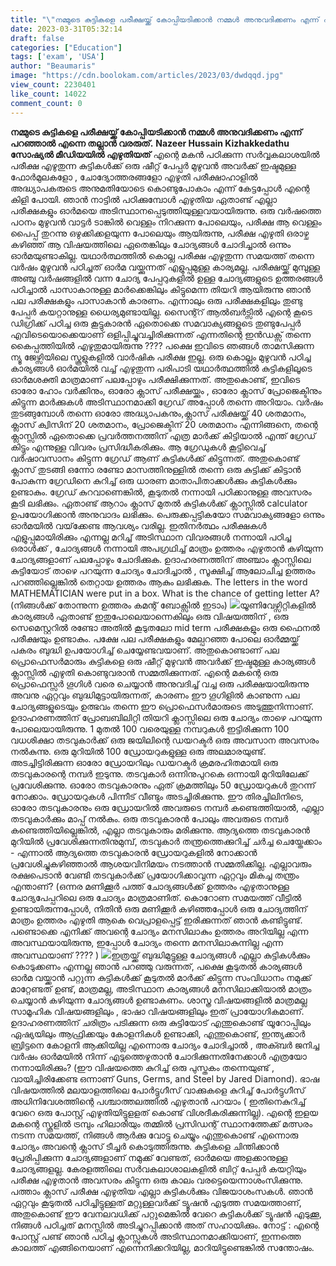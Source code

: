```yaml
---
title: "\"നമ്മുടെ കുട്ടികളെ പരീക്ഷയ്ക്ക് കോപ്പിയടിക്കാൻ നമ്മൾ അനുവദിക്കണം എന്ന് പറഞ്ഞാൽ എന്നെ തല്ലാൻ വരരുത്\", നസീർ ഹുസ്സൈൻ കിഴക്കേടത്തിന്റെ പോസ്റ്റ്"
date: 2023-03-31T05:32:14
draft: false
categories: ["Education"]
tags: ['exam', 'USA']
author: "Beaumaris"
image: "https://cdn.boolokam.com/articles/2023/03/dwdqqd.jpg"
view_count: 2230401
like_count: 14022
comment_count: 0
---
```


**നമ്മുടെ കുട്ടികളെ പരീക്ഷയ്ക്ക് കോപ്പിയടിക്കാൻ നമ്മൾ അനുവദിക്കണം എന്ന് പറഞ്ഞാൽ എന്നെ തല്ലാൻ വരരുത്.** **Nazeer Hussain Kizhakkedathu സോഷ്യൽ മീഡിയയിൽ എഴുതിയത്** എന്റെ മകൻ പഠിക്കുന്ന സർവ്വകലാശയിൽ പരീക്ഷ എഴുതുന്ന കുട്ടികൾക്ക് ഒരു ഷീറ്റ് പേപ്പർ മുഴുവൻ അവർക്ക് ഇഷ്ടമുള്ള ഫോർമുലകളോ , ചോദ്യോത്തരങ്ങളോ എഴുതി പരീക്ഷാഹാളിൽ അദ്ധ്യാപകരുടെ അനുമതിയോടെ കൊണ്ടുപോകാം എന്ന് കേട്ടപ്പോൾ എന്റെ കിളി പോയി. ഞാൻ നാട്ടിൽ പഠിക്കുമ്പോൾ എഴുതിയ ഏതാണ്ട് എല്ലാ പരീക്ഷകളും ഓർമയെ അടിസ്ഥാനപ്പെടുത്തിയുള്ളവയായിരുന്നു. ഒരു വർഷത്തെ പഠനം മുഴുവൻ വാട്ടർ ടാങ്കിൽ വെള്ളം നിറക്കുന്ന പോലെയും, പരീക്ഷ ആ വെള്ളം പൈപ്പ് തുറന്നു ഒഴുക്കിക്കളയുന്ന പോലെയും ആയിരുന്നു, പരീക്ഷ എഴുതി ഒരാഴ്ച കഴിഞ്ഞ് ആ വിഷയത്തിലെ ഏതെങ്കിലും ചോദ്യങ്ങൾ ചോദിച്ചാൽ ഒന്നും ഓർമയുണ്ടാകില്ല. യഥാർത്ഥത്തിൽ കൊല്ല പരീക്ഷ എഴുതുന്ന സമയത്ത് തന്നെ വർഷം മുഴുവൻ പഠിച്ചത് ഓർമ വയ്ക്കുന്നത് എളുപ്പമുള്ള കാര്യമല്ല. പരീക്ഷയ്ക്ക് മുമ്പുള്ള അഞ്ചു വർഷങ്ങളിൽ വന്ന ചോദ്യ പേപ്പറുകളിൽ ഉള്ള ചോദ്യങ്ങളുടെ ഉത്തരങ്ങൾ പഠിച്ചാൽ പാസാകാനുള്ള മാർക്കെങ്കിലും കിട്ടുമെന്ന തിയറി ആയിരുന്നു ഞാൻ പല പരീക്ഷകളും പാസാകാൻ കാരണം. എന്നാലും ഒരു പരീക്ഷകളിലും തുണ്ടു പേപ്പർ കയറ്റാനുള്ള ധൈര്യമുണ്ടായില്ല. സൈന്റ്റ് ആൽബർട്സിൽ എന്റെ കൂടെ ഡിഗ്രിക്ക് പഠിച്ച ഒരു കൂട്ടുകാരൻ ഏതൊക്കെ സമവാക്യങ്ങളുടെ തുണ്ടുപേപ്പർ എവിടെയൊക്കെയാണ് ഒളിപ്പിച്ചുവച്ചിരിക്കുന്നത് എന്നതിന്റെ ഇൻഡക്സ് തന്നെ കൈപ്പത്തിയിൽ എഴുതുമായിരുന്നു ???? പക്ഷെ ഇവിടെ ഞങ്ങൾ താമസിക്കുന്ന ന്യൂ ജേഴ്സിയിലെ സ്കൂളുകളിൽ വാർഷിക പരീക്ഷ ഇല്ല. ഒരു കൊല്ലം മുഴുവൻ പഠിച്ച കാര്യങ്ങൾ ഓർമയിൽ വച്ച് എഴുതുന്ന പരിപാടി യഥാർത്ഥത്തിൽ കുട്ടികളിലൂടെ ഓർമശക്തി മാത്രമാണ് പലപ്പോഴും പരീക്ഷിക്കുന്നത്. അതുകൊണ്ട്, ഇവിടെ ഓരോ ഹോം വർക്കിനും, ഓരോ ക്ലാസ് പരീക്ഷയ്ക്കും , ഓരോ ക്ലാസ് പ്രോജെക്ടിനും കിട്ടുന്ന മാർക്കുകൾ അടിസ്ഥാനമാക്കി ഗ്രേഡ് അപ്പോൾ തന്നെ അറിയാം. വർഷം തുടങ്ങുമ്പോൾ തന്നെ ഓരോ അദ്ധ്യാപകനും,ക്ലാസ് പരീക്ഷയ്ക്ക് 40 ശതമാനം, ക്ലാസ് ക്വിസിന് 20 ശതമാനം, പ്രോജെക്ടിന് 20 ശതമാനം എന്നിങ്ങനെ, തന്റെ ക്ലാസ്സിൽ ഏതൊക്കെ പ്രവർത്തനത്തിന് എത്ര മാർക്ക് കിട്ടിയാൽ എന്ത് ഗ്രേഡ് കിട്ടും എന്നുള്ള വിവരം പ്രസിദ്ധീകരിക്കും. ആ ഗ്രേഡുകൾ കൂട്ടിവെച്ച് വർഷാവസാനം കിട്ടുന്ന ഗ്രേഡ് ആണ് കുട്ടികൾക്ക് കിട്ടുന്നത്. അതുകൊണ്ട് ക്ലാസ് തുടങ്ങി ഒന്നോ രണ്ടോ മാസത്തിനുള്ളിൽ തന്നെ ഒരു കുട്ടിക്ക് കിട്ടാൻ പോകുന്ന ഗ്രേഡിനെ കുറിച്ച് ഒരു ധാരണ മാതാപിതാക്കൾക്കും കുട്ടികൾക്കും ഉണ്ടാകും. ഗ്രേഡ് കുറവാണെങ്കിൽ, കൂടുതൽ നന്നായി പഠിക്കാനുള്ള അവസരം കൂടി ലഭിക്കും. ഏതാണ്ട് ആറാം ക്ലാസ് മുതൽ കുട്ടികൾക്ക് ക്ലാസ്സിൽ calculator ഉപയോഗിക്കാൻ അനുവാദം ലഭിക്കും. പെരുക്കപ്പട്ടികയോ സമവാക്യങ്ങളോ ഒന്നും ഓർമയിൽ വയ്‌ക്കേണ്ട ആവശ്യം വരില്ല. ഇതിനർത്ഥം പരീക്ഷകൾ എളുപ്പമായിരിക്കും എന്നല്ല മറിച്ച് അടിസ്ഥാന വിവരങ്ങൾ നന്നായി പഠിച്ച ഒരാൾക്ക് , ചോദ്യങ്ങൾ നന്നായി അപഗ്രഥിച്ച് മാത്രം ഉത്തരം എഴുതാൻ കഴിയുന്ന ചോദ്യങ്ങളാണ് പലപ്പോഴും ചോദിക്കുക. ഉദാഹരണത്തിന് അഞ്ചാം ക്ലാസ്സിലെ കുട്ടിയോട് താഴെ പറയുന്ന ചോദ്യം ചോദിച്ചാൽ , സൂക്ഷിച്ച് ആലോചിച്ച ഉത്തരം പറഞ്ഞില്ലെങ്കിൽ തെറ്റായ ഉത്തരം ആകും ലഭിക്കുക. The letters in the word MATHEMATICIAN were put in a box. What is the chance of getting letter A? (നിങ്ങൾക്ക് തോന്നുന്ന ഉത്തരം കമന്റ് ബോക്സിൽ ഇടാം) ![](https://cdn.boolokam.com/articles/2023/03/wfwfggg-1024x538.jpg)യൂണിവേഴ്സിറ്റികളിൽ കാര്യങ്ങൾ ഏതാണ്ട് ഇതുപോലെയാന്നെകിലും ഒരു വിഷയത്തിന് , ഒരു സെമെസ്റ്ററിൽ രണ്ടോ അതിൽ കൂടുതലോ mid term പരീക്ഷകളും ഒരു ഫൈനൽ പരീക്ഷയും ഉണ്ടാകും. പക്ഷേ പല പരീക്ഷകളും മേല്പറഞ്ഞ പോലെ ഓർമ്മയ്ക്ക് പകരം ബുദ്ധി ഉപയോഗിച്ച് ചെയ്യേണ്ടവയാണ്. അതുകൊണ്ടാണ് പല പ്രൊഫെസർമാരും കുട്ടികളെ ഒരു ഷീറ്റ് മുഴുവൻ അവർക്ക് ഇഷ്ടമുള്ള കാര്യങ്ങൾ ക്ലാസ്സിൽ എഴുതി കൊണ്ടുവരാൻ സമ്മതിക്കുന്നത്. എന്റെ മകന്റെ ഒരു പ്രൊഫെസ്സർ ഗൂഗിൾ വരെ ചെയ്യാൻ അനുവദിച്ച് വച്ച ഒരു പരീക്ഷയായിരുന്നു അവനു ഏറ്റവും ബുദ്ധിമുട്ടായിരുന്നത്, കാരണം ഈ ഗൂഗിളിൽ കാണുന്ന പല ചോദ്യങ്ങളുടെയും ഉത്ഭവം തന്നെ ഈ പ്രൊഫെസർമാരുടെ അടുത്തുനിന്നാണ്. ഉദാഹരണത്തിന് പ്രോബബിലിറ്റി തിയറി ക്ലാസ്സിലെ ഒരു ചോദ്യം താഴെ പറയുന്ന പോലെയായിരുന്നു. 1 മുതൽ 100 ​​വരെയുള്ള നമ്പറുകൾ ഇട്ടിരിക്കുന്ന 100 വധശിക്ഷാ തടവുകാർക്ക് ഒരു ജയിലിന്റെ ഡയറക്ടർ ഒരു അവസാന അവസരം നൽകുന്നു. ഒരു മുറിയിൽ 100 ​​ഡ്രോയറുകളുള്ള ഒരു അലമാരയുണ്ട്. അടച്ചിട്ടിരിക്കുന്ന ഓരോ ഡ്രോയറിലും ഡയറക്ടർ ക്രമരഹിതമായി ഒരു തടവുകാരന്റെ നമ്പർ ഇടുന്നു. തടവുകാർ ഒന്നിനുപുറകെ ഒന്നായി മുറിയിലേക്ക് പ്രവേശിക്കുന്നു. ഓരോ തടവുകാരനും ഏത് ക്രമത്തിലും 50 ഡ്രോയറുകൾ തുറന്ന് നോക്കാം. ഡ്രോയറുകൾ പിന്നീട് വീണ്ടും അടച്ചിരിക്കുന്നു. ഈ തിരച്ചിലിനിടെ, ഓരോ തടവുകാരനും ഒരു ഡ്രോയറിൽ അവരുടെ നമ്പർ കണ്ടെത്തിയാൽ, എല്ലാ തടവുകാർക്കും മാപ്പ് നൽകും. ഒരു തടവുകാരൻ പോലും അവരുടെ നമ്പർ കണ്ടെത്തിയില്ലെങ്കിൽ, എല്ലാ തടവുകാരും മരിക്കുന്നു. ആദ്യത്തെ തടവുകാരൻ മുറിയിൽ പ്രവേശിക്കുന്നതിനുമുമ്പ്, തടവുകാർ തന്ത്രത്തെക്കുറിച്ച് ചർച്ച ചെയ്തേക്കാം - എന്നാൽ ആദ്യത്തെ തടവുകാരൻ ഡ്രോയറുകളിൽ നോക്കാൻ പ്രവേശിച്ചുകഴിഞ്ഞാൽ ആശയവിനിമയം നടത്താൻ സമ്മതിക്കില്ല. എല്ലാവരും രക്ഷപെടാൻ വേണ്ടി തടവുകാർക്ക് പ്രയോഗിക്കാവുന്ന ഏറ്റവും മികച്ച തന്ത്രം എന്താണ്? (ഒന്നര മണിക്കൂർ പത്ത് ചോദ്യങ്ങൾക്ക് ഉത്തരം എഴുതാനുള്ള ചോദ്യപേപ്പറിലെ ഒരു ചോദ്യം മാത്രമാണിത്. കൊറോണ സമയത്ത് വീട്ടിൽ ഉണ്ടായിരുന്നപ്പോൾ, നിതിൻ ഒരു മണിക്കൂർ കഴിഞ്ഞപ്പോൾ ഒരു ചോദ്യത്തിന് മാത്രം ഉത്തരം എഴുതി ആകെ വെപ്രാളപ്പെട്ട് ഇരിക്കുന്നത് ഞാൻ കണ്ടിട്ടുണ്ട്. പണ്ടൊക്കെ എനിക്ക് അവന്റെ ചോദ്യം മനസിലാകും ഉത്തരം അറിയില്ല എന്ന അവസ്ഥയായിരുന്നു, ഇപ്പോൾ ചോദ്യം തന്നെ മനസിലാകുന്നില്ല എന്ന അവസ്ഥയാണ് ???? ) ![](https://cdn.boolokam.com/articles/2023/03/r3r3r-1024x485.webp)ഇത്രയ്ക്ക് ബുദ്ധിമുട്ടുള്ള ചോദ്യങ്ങൾ എല്ലാ കുട്ടികൾക്കും കൊടുക്കണം എന്നല്ല ഞാൻ പറഞ്ഞു വരുന്നത്, പക്ഷെ കൂടുതൽ കാര്യങ്ങൾ ഓർമ വയ്ക്കാൻ പറ്റുന്ന കുട്ടികൾക്ക് കൂടുതൽ മാർക്ക് കിട്ടുന്ന സംവിധാനം നമുക്ക് മാറ്റേണ്ടത് ഉണ്ട്, മാത്രമല്ല, അടിസ്ഥാന കാര്യങ്ങൾ മനസിലാക്കിയാൽ മാത്രം ചെയ്യാൻ കഴിയുന്ന ചോദ്യങ്ങൾ ഉണ്ടാകണം. ശാസ്ത്ര വിഷയങ്ങളിൽ മാത്രമല്ല സാമൂഹിക വിഷയങ്ങളിലും , ഭാഷാ വിഷയങ്ങളിലും ഇത് പ്രായോഗികമാണ്. ഉദാഹരണത്തിന് ചരിത്രം പടിക്കുന്ന ഒരു കുട്ടിയോട് എന്തുകൊണ്ട് യൂറോപ്പിലും ഏഷ്യയിലും ആഫ്രിക്കയും കോളനികൾ ഉണ്ടാക്കി, എന്തുകൊണ്ട്, ഇന്ത്യക്കാർ ബ്രിട്ടനെ കോളനി ആക്കിയില്ല എന്നൊരു ചോദ്യം ചോദിച്ചാൽ , അക്ബർ ജനിച്ച വർഷം ഓർമയിൽ നിന്ന് എടുത്തെഴുതാൻ ചോദിക്കുന്നതിനേക്കാൾ എത്രയോ നന്നായിരിക്കും? (ഈ വിഷയത്തെ കുറിച്ച് ഒരു പുസ്തകം തന്നെയുണ്ട് , വായിച്ചിരിക്കേണ്ട ഒന്നാണ് Guns, Germs, and Steel by Jared Diamond). ഭാഷ വിഷയത്തിൽ മലയാളത്തിലെ പോർട്ടുഗീസ് വാക്കുകളെ കുറിച്ച് പോർട്ടുഗീസ് അധിനിവേശത്തിന്റെ പശ്ചാത്തലത്തിൽ എഴുതാൻ പറയാം ( ഇതിനെകുറിച്ച് വേറെ ഒരു പോസ്റ്റ് എഴുതിയിട്ടുളളത് കൊണ്ട് വിശദീകരിക്കുന്നില്ല). എന്റെ ഇളയ മകന്റെ സ്കൂളിൽ ട്രമ്പും ഹിലാരിയും തമ്മിൽ പ്രസിഡന്റ് സ്ഥാനത്തേക്ക് മത്സരം നടന്ന സമയത്ത്, നിങ്ങൾ ആർക്കു വോട്ടു ചെയ്യും എന്തുകൊണ്ട് എന്നൊരു ചോദ്യം അവന്റെ ക്ലാസ് ടീച്ചർ കൊടുത്തിരുന്നു. കുട്ടികളെ ചിന്തിക്കാൻ പ്രേരിപ്പിക്കുന്ന ചോദ്യങ്ങളാണ് നമുക്ക് വേണ്ടത്, ഓർമയെ അളക്കാനുള്ള ചോദ്യങ്ങളല്ല. കേരളത്തിലെ സർവകലാശാലകളിൽ ബിറ്റ് പേപ്പർ കയറ്റിയും പരീക്ഷ എഴുതാൻ അവസരം കിട്ടുന്ന ഒരു കാലം വരട്ടെയെന്നാശംസിക്കുന്നു. പത്താം ക്ലാസ് പരീക്ഷ എഴുതിയ എല്ലാ കുട്ടികൾക്കും വിജയാശംസകൾ. ഞാൻ ഏറ്റവും കൂടുതൽ പഠിച്ചിട്ടുള്ളത് മറ്റുള്ളവർക്ക് ട്യൂഷൻ എടുത്ത സമയത്താണ്, അതുകൊണ്ട് ഈ വേനലവധിക്ക് പറ്റുമെങ്കിൽ വേറെ കുട്ടികൾക്ക് ട്യൂഷൻ എടുക്കൂ, നിങ്ങൾ പഠിച്ചത് മനസ്സിൽ അടിച്ചുറപ്പിക്കാൻ അത് സഹായിക്കും. നോട്ട് : എന്റെ പോസ്റ്റ് പണ്ട് ഞാൻ പഠിച്ച ക്ലാസ്സുകൾ അടിസ്ഥാനമാക്കിയാണ്, ഇന്നത്തെ കാലത്ത് എങ്ങിനെയാണ് എന്നെനിക്കറിയില്ല, മാറിയിട്ടുണ്ടെങ്കിൽ സന്തോഷം.
